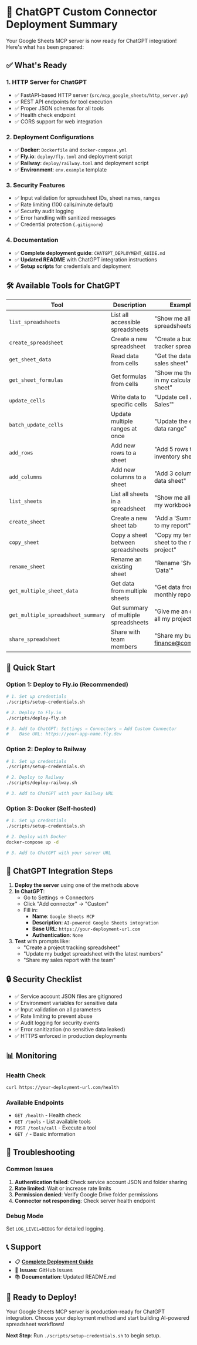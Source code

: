 # 🚀 ChatGPT Custom Connector Deployment Summary

Your Google Sheets MCP server is now ready for ChatGPT integration! Here's what has been prepared:

## ✅ What's Ready

### 1. **HTTP Server for ChatGPT**
- ✅ FastAPI-based HTTP server (`src/mcp_google_sheets/http_server.py`)
- ✅ REST API endpoints for tool execution
- ✅ Proper JSON schemas for all tools
- ✅ Health check endpoint
- ✅ CORS support for web integration

### 2. **Deployment Configurations**
- ✅ **Docker**: `Dockerfile` and `docker-compose.yml`
- ✅ **Fly.io**: `deploy/fly.toml` and deployment script
- ✅ **Railway**: `deploy/railway.toml` and deployment script
- ✅ **Environment**: `env.example` template

### 3. **Security Features**
- ✅ Input validation for spreadsheet IDs, sheet names, ranges
- ✅ Rate limiting (100 calls/minute default)
- ✅ Security audit logging
- ✅ Error handling with sanitized messages
- ✅ Credential protection (`.gitignore`)

### 4. **Documentation**
- ✅ **Complete deployment guide**: `CHATGPT_DEPLOYMENT_GUIDE.md`
- ✅ **Updated README** with ChatGPT integration instructions
- ✅ **Setup scripts** for credentials and deployment

## 🛠️ Available Tools for ChatGPT

| Tool | Description | Example Use |
|------|-------------|-------------|
| `list_spreadsheets` | List all accessible spreadsheets | "Show me all my spreadsheets" |
| `create_spreadsheet` | Create a new spreadsheet | "Create a budget tracker spreadsheet" |
| `get_sheet_data` | Read data from cells | "Get the data from my sales sheet" |
| `get_sheet_formulas` | Get formulas from cells | "Show me the formulas in my calculations sheet" |
| `update_cells` | Write data to specific cells | "Update cell A1 to 'Total Sales'" |
| `batch_update_cells` | Update multiple ranges at once | "Update the entire Q4 data range" |
| `add_rows` | Add new rows to a sheet | "Add 5 rows to my inventory sheet" |
| `add_columns` | Add new columns to a sheet | "Add 3 columns to my data sheet" |
| `list_sheets` | List all sheets in a spreadsheet | "Show me all sheets in my workbook" |
| `create_sheet` | Create a new sheet tab | "Add a 'Summary' sheet to my report" |
| `copy_sheet` | Copy a sheet between spreadsheets | "Copy my template sheet to the new project" |
| `rename_sheet` | Rename an existing sheet | "Rename 'Sheet1' to 'Data'" |
| `get_multiple_sheet_data` | Get data from multiple sheets | "Get data from all my monthly reports" |
| `get_multiple_spreadsheet_summary` | Get summary of multiple spreadsheets | "Give me an overview of all my projects" |
| `share_spreadsheet` | Share with team members | "Share my budget with finance@company.com" |

## 🚀 Quick Start

### Option 1: Deploy to Fly.io (Recommended)
```bash
# 1. Set up credentials
./scripts/setup-credentials.sh

# 2. Deploy to Fly.io
./scripts/deploy-fly.sh

# 3. Add to ChatGPT: Settings → Connectors → Add Custom Connector
#    Base URL: https://your-app-name.fly.dev
```

### Option 2: Deploy to Railway
```bash
# 1. Set up credentials
./scripts/setup-credentials.sh

# 2. Deploy to Railway
./scripts/deploy-railway.sh

# 3. Add to ChatGPT with your Railway URL
```

### Option 3: Docker (Self-hosted)
```bash
# 1. Set up credentials
./scripts/setup-credentials.sh

# 2. Deploy with Docker
docker-compose up -d

# 3. Add to ChatGPT with your server URL
```

## 🔧 ChatGPT Integration Steps

1. **Deploy the server** using one of the methods above
2. **In ChatGPT**:
   - Go to Settings → Connectors
   - Click "Add connector" → "Custom"
   - Fill in:
     - **Name**: `Google Sheets MCP`
     - **Description**: `AI-powered Google Sheets integration`
     - **Base URL**: `https://your-deployment-url.com`
     - **Authentication**: `None`
3. **Test** with prompts like:
   - "Create a project tracking spreadsheet"
   - "Update my budget spreadsheet with the latest numbers"
   - "Share my sales report with the team"

## 🔒 Security Checklist

- ✅ Service account JSON files are gitignored
- ✅ Environment variables for sensitive data
- ✅ Input validation on all parameters
- ✅ Rate limiting to prevent abuse
- ✅ Audit logging for security events
- ✅ Error sanitization (no sensitive data leaked)
- ✅ HTTPS enforced in production deployments

## 📊 Monitoring

### Health Check
```bash
curl https://your-deployment-url.com/health
```

### Available Endpoints
- `GET /health` - Health check
- `GET /tools` - List available tools
- `POST /tools/call` - Execute a tool
- `GET /` - Basic information

## 🐛 Troubleshooting

### Common Issues
1. **Authentication failed**: Check service account JSON and folder sharing
2. **Rate limited**: Wait or increase rate limits
3. **Permission denied**: Verify Google Drive folder permissions
4. **Connector not responding**: Check server health endpoint

### Debug Mode
Set `LOG_LEVEL=DEBUG` for detailed logging.

## 📞 Support

- 📋 **[Complete Deployment Guide](CHATGPT_DEPLOYMENT_GUIDE.md)**
- 🐛 **Issues**: GitHub Issues
- 📚 **Documentation**: Updated README.md

## 🎉 Ready to Deploy!

Your Google Sheets MCP server is production-ready for ChatGPT integration. Choose your deployment method and start building AI-powered spreadsheet workflows!

**Next Step**: Run `./scripts/setup-credentials.sh` to begin setup.
